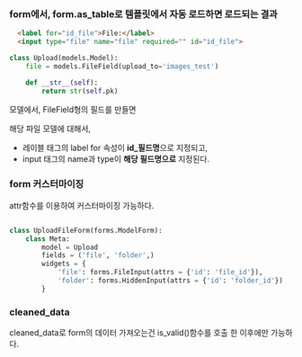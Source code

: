 
### form에서, form.as_table로 템플릿에서 자동 로드하면 로드되는 결과

```html
  <label for="id_file">File:</label>
  <input type="file" name="file" required="" id="id_file">
```


```python  
class Upload(models.Model):
    file = models.FileField(upload_to='images_test')

    def __str__(self):
        return str(self.pk)
```

모델에서, FileField형의 필드를 만들면

해당 파일 모델에 대해서, 
- 레이블 태그의 label for 속성이 **id_필드명**으로 지정되고,
- input 태그의 name과 type이 **해당 필드명으로** 지정된다. 


### form 커스터마이징 

attr함수를 이용하여 커스터마이징 가능하다. 

```python

class UploadFileForm(forms.ModelForm):
    class Meta:
        model = Upload
        fields = ('file', 'folder',)
        widgets = {
            'file': forms.FileInput(attrs = {'id': 'file_id'}),
            'folder': forms.HiddenInput(attrs = {'id': 'folder_id'})
        }
```


### cleaned_data

cleaned_data로 form의 데이터 가져오는건 is_valid()함수를 호출 한 이후에만 가능하다. 


